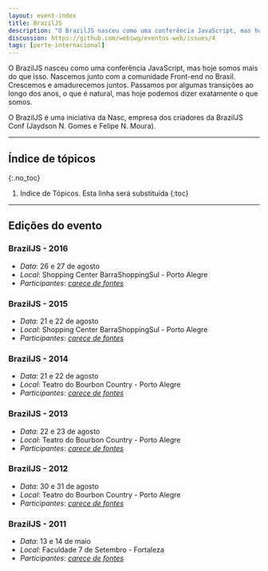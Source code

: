 ```yaml
---
layout: event-index
title: BrazilJS
description: "O BrazilJS nasceu como uma conferência JavaScript, mas hoje somos mais do que isso."
discussion: https://github.com/webiwg/eventos-web/issues/4
tags: [porte-internacional]
---
```


O BrazilJS nasceu como uma conferência JavaScript, mas hoje somos mais do que isso.
Nascemos junto com a comunidade Front-end no Brasil. Crescemos e amadurecemos juntos.
Passamos por algumas transições ao longo dos anos, o que é natural, mas hoje podemos dizer exatamente o que somos.

O BrazilJS é uma iniciativa da Nasc, empresa dos
criadores da BrazilJS Conf (Jaydson N. Gomes e Felipe N. Moura).

<!-- Geração automática de índice, inicio -->
<hr>
<nav  markdown="1">

## Índice de tópicos
{:.no_toc}

1. Indice de Tópicos. Esta linha será substituída
{:toc}

</nav>
<hr>
<!-- Geração automática de índice, fim -->

## Edições do evento

### BrazilJS - 2016
- *Data*: 26 e 27 de agosto
- *Local*: Shopping Center BarraShoppingSul - Porto Alegre
- *Participantes*: <em><a href="#contribua">carece de fontes</a></em>

### BrazilJS - 2015
- *Data*: 21 e 22 de agosto
- *Local*: Shopping Center BarraShoppingSul - Porto Alegre
- *Participantes*: <em><a href="#contribua">carece de fontes</a></em>

### BrazilJS - 2014
- *Data*: 21 e 22 de agosto
- *Local*:  Teatro do Bourbon Country - Porto Alegre
- *Participantes*:  <em><a href="#contribua">carece de fontes</a></em>

### BrazilJS - 2013
- *Data*: 22 e 23 de agosto
- *Local*:  Teatro do Bourbon Country - Porto Alegre
- *Participantes*:  <em><a href="#contribua">carece de fontes</a></em>

### BrazilJS - 2012
- *Data*: 30 e 31 de agosto
- *Local*: Teatro do Bourbon Country - Porto Alegre
- *Participantes*: <em><a href="#contribua">carece de fontes</a></em>

### BrazilJS - 2011
- *Data*: 13 e 14 de maio
- *Local*: Faculdade 7 de Setembro - Fortaleza
- *Participantes*: <em><a href="#contribua">carece de fontes</a></em>





